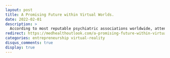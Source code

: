 ```yaml
---
layout: post
title: A Promising Future within Virtual Worlds.
date: 2022-02-01
description: >
  According to most reputable psychiatric associations worldwide, attention deficit hyperactivity disorder (ADHD) is one of the most common psychiatric disorders, impacting around 5% of the school-aged children population worldwide. Shockingly, this adds up to around 35 million children worldwide, and due to the lack of advanced, effective, and affordable, intervention strategies, unfortunately, we see these numbers on the rise year after year.
redirect: https://medhealthoutlook.com/a-promising-future-within-virtual-worlds/
categories: entrepreneurship virtual-reality
disqus_comments: true
display: true
---
```

